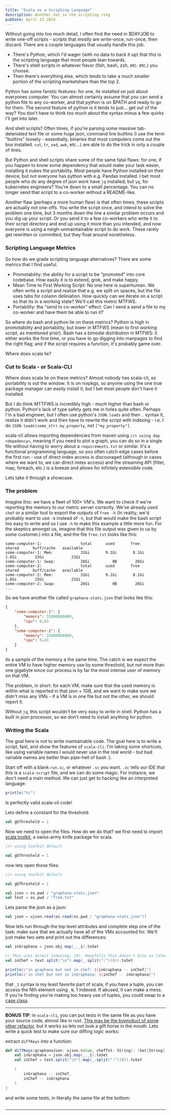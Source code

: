 ```yaml
---
title: "Scala as a Scripting Language"
description: Another hat in the scripting ring
pubDate: April 13 2024
---
```


Without going into too much detail, I often find the need in $DAYJOB to write one-off scripts - scripts that _mostly_ are write-once, run-once, then discard. There are a couple languages that usually handle this job:

- There's Python, which I'd wager (with no data to back it up) that this is the scripting language that most people lean towards.
- There's shell scripts in whatever flavor (fish, bash, zsh, etc. etc.) you choose. 
- Then there's everything else, which tends to take a much smaller portion of the scripting marketshare than the top 2.

Python has some fanstic features: for one, its installed on just about everyones computer. You can almost certainly assume that you can send a python file to any co-worker, and that python is on $PATH and ready to go for them. The second feature of python is it tends to just... get out of the way? You don't have to think too much about the syntax minus a few quirks I'll get into later. 

And shell scripts? Often times, if you're parsing some massive tab-deleniated text file or some huge json, command line builtins (I use the term "builtins" loosely - essentially, binaries that most computers come out the box installed. `cut`, `tr`, `sed`, `awk`, etc...) are able to do the trick in only a couple of lines.

But Python and shell scripts share some of the same fatal flaws: for one, if you happen to know some dependency that would make your task easier, installing it nukes the portability. Most people have Python installed on their device, but not everyone has python with e.g. Pandas installed. I bet most people who do any degree of json work have `jq` installed; but `yq`, for kubernetes engineers? You're down to a small percentage. You can no longer send that script to a co-worker without a README-like.

Another flaw (perhaps a more human flaw) is that often times,  these scripts are actually _not_ one-offs. You write the script once, and intend to solve the problem one time, but 3 months down the line a similar problem occurs and you dig up your script. Or you send it to a few co-workers who write it to their script directory and end up using it more than you intended, and now everyone is using a neigh-unmaintainable script to do work. These rarely get rewritten or committed, but they float around nonetheless. 

### Scripting Language Metrics

So how do we grade scripting language alternatives? There are some metrics that I find useful. 

- Promotability: the ability for a script to be "promoted" into core codebase. How easily it is to extend, grok, and make happy.
- Mean Time to First Working Script: No one here is superhuman. We often write a script and realize that e.g. we split on spaces, but the file uses tabs for column deliniation. How quickly can we iterate on a script so that its in a working state? We'll call this metric MTFWS.
- Portability: the "send to co-worker" effect. Can I send a send a file to my co-worker and have them be able to run it? 

So where do bash and python lie on these metrics? Python is high in promotability and portability, but lower in MTFWS (mean to first working script, as mentioned prior). Bash has a bimodal distribution in MTFWS: it either works the first time, or you have to go digging into manpages to find the right flag; and if the script requires a function, it's probably game over. 

Where does scala lie? 

### Cut to Scala - or Scala-CLI

Where does scala lie on these metrics? Almost nobody has scala-cli, so portability is out the window. It is on nixpkgs, so anyone using the one true package manager can easily install it, but I bet most people don't have it installed.

But I do think MTTFWS is incredibly high - much higher than bash or python. Python's lack of type safety gets me in holes quite often. Perhaps I'm a bad engineer, but I often use python's `JSON.loads` and then `.` syntax it, realize it didn't work and then have to rewrite the script with indexing - i.e. I do `JSON.loads(some_str).my_property`, not `["my_property"]`.

scala-cli allows importing dependencies from maven using `//> using dep <depedency>`, meaning if you need to plot a graph, you can do so in a single file without having to worry about a `requirements.txt` or similar. It's a functional programming language, so you often catch edge cases before the first run - use of direct index access is discouraged (although in cases where we want to, we can direct index access) and the streaming API (filter, map, foreach, etc.) is a breeze and allows for infintely extensible code.

Lets take it through a showcase.

### The problem

Imagine this: we have a fleet of 100+ VM's. We want to check if we're reporting the memory to our metric server correctly. We've already used `chef` or a similar tool to export the outputs of `free -h` (In reality, we'd probably want to use `-b` instead of `-h`, but that would make the bash script too easy to write and so I use `-h` to make this example a little more fun. For the skeptics amongst us, imagine that this file output was given to us by some customer.) into a file, and the file `free.txt` looks like this:

```
some-computer-1:                 total      used       free        shared      buff/cache   available
some-computer-1: Mem:            31Gi       9.1Gi       8.1Gi       1.6Gi        15Gi            21Gi
some-computer-1: Swap:           26Gi          0B        26Gi                                    
some-computer-2:                 total      used       free        shared      buff/cache   available
some-computer-2: Mem:            31Gi       9.1Gi       8.1Gi       1.6Gi        15Gi            21Gi
some-computer-2: Swap:           26Gi          0B        26Gi                                    
...
```

So we have another file called `graphana-stats.json` that looks like this: 

```json
{
    "some-computer-1": {
        "memory": 31000000000,
        "cpu": 0.63
    },
    "some-computer-2": {
        "memory": 31000000000,
        "cpu": 0.43
    }
}
```

its a sample of the memory a the same time. The catch is we expect the entire VM to have higher memory use by some threshold, but not more than one gigabyte since our process is by far the most intense user of memory on that VM.

The problem, in short: for each VM, make sure that the used memory is within what is reported in that json + 1GB, and we want to make sure we didn't miss any VMs - if a VM is in one file but not the other, we should report it.

Without `jq`, this script wouldn't be very easy to write in shell. Python has a built in json processor, so we don't need to install anything for python.

### Writing the Scala

The goal here is not to write maintainable code. The goal here is to write a script, fast, and show the features of `scala-cli`. I'm taking some shortcuts, like using variable names I would never use in the real world - but bad variable names are better than pipe-hell of bash :).

Start off with a blank `run.sc`, or whatever `.sc` you want. `.sc` tells our IDE that this is a `scala-script` file, and we can do some magic. For instance, we don't need a main method. We can just get to hacking like an interpreted language: 

```scala
println("hi")
```

Is perfectly valid scala-cli code!

Lets define a constant for the threshold:  

```scala
val gbThreshold = 1
```

Now we need to open the files. How do we do that? we first need to import [scala toolkit](https://docs.scala-lang.org/toolkit/introduction.html), a swiss-army knife package for scala.

```scala
//> using toolkit default

val gbThreshold = 1
```

now lets open those files:

```scala
//> using toolkit default

val gbThreshold = 1

val json = os.pwd / "graphana-stats.json"
val text = os.pwd / "free.txt"
```

Lets parse the json as a json:

```scala
val json = ujson.read(os.read(os.pwd / "graphana-stats.json"))
```

Now lets run through the top level attributes and complete step one of the task: make sure that we actually have all of the VMs accounted for. We'll just make two sets and print out the differences:

```scala
val inGraphana = json.obj.map(_._1).toSet

// This uses direct indexing, (0). Hopefully this doesn't bite us later!
val inChef = text.split("\n").map(_.split(":")(0)).toSet

println(s"in graphana but not in chef: ${inGraphana -- inChef}")
println(s"in chef but not in inGraphana: ${inChef -- inGraphana}")
```

that `_1` syntax is my least favorite part of scala; if you have a tuple, you can access the Nth element using `_N`, 1 indexed. If abused, it can make a mess. If you're finding you're making too heavy use of tuples, you could swap to a [case class](https://docs.scala-lang.org/tour/case-classes.html). 

--- 
**BONUS TIP**: in `scala-cli`, you can put tests in the same file as you have your source code, almost like in rust. [This may be the byproduct of some other refactor](https://github.com/VirtusLab/scala-cli/issues/1093#issuecomment-2053817880), but it works so lets not look a gift horse in the mouth. Lets write a quick test to make sure our diffing logic works:

extract `diffKeys` into a function:

```scala
def diffKeys(graphanaJson: ujson.Value, chefTxt: String): (Set[String], Set[String]) = {
    val inGraphana = json.obj.map(_._1).toSet
    val inChef = text.split("\n").map(_.split(":")(0)).toSet

    (
        inGraphana -- inChef,
        inChef -- inGraphana
    )
}
```

and write some tests, in literally the same file at the bottom:

```scala

```

---





